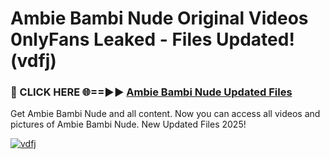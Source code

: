 # Ambie Bambi Nude Original Videos 0nlyFans Leaked - Files Updated! (vdfj)

<h3>🔴 CLICK HERE 🌐==►► <a href="https://tinyurl.com/52m3yx9h" rel="nofollow">Ambie Bambi Nude Updated Files</a></h3>

Get Ambie Bambi Nude and all content. Now you can access all videos and pictures of Ambie Bambi Nude. New Updated Files 2025!

[![vdfj](https://i.imgur.com/TnHtlc8.gif)](https://tinyurl.com/52m3yx9h)
